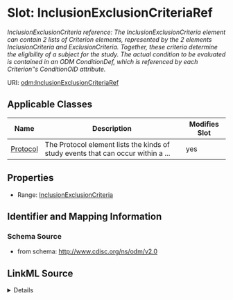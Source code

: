 # Slot: InclusionExclusionCriteriaRef


_InclusionExclusionCriteria reference: The InclusionExclusionCriteria element can contain 2 lists of Criterion elements, represented by the 2 elements InclusionCriteria and ExclusionCriteria. Together, these criteria determine the eligibility of a subject for the study. The actual condition to be evaluated is contained in an ODM ConditionDef, which is referenced by each Criterion‟s ConditionOID attribute._



URI: [odm:InclusionExclusionCriteriaRef](http://www.cdisc.org/ns/odm/v2.0/InclusionExclusionCriteriaRef)



<!-- no inheritance hierarchy -->




## Applicable Classes

| Name | Description | Modifies Slot |
| --- | --- | --- |
[Protocol](Protocol.md) | The Protocol element lists the kinds of study events that can occur within a ... |  yes  |







## Properties

* Range: [InclusionExclusionCriteria](InclusionExclusionCriteria.md)





## Identifier and Mapping Information







### Schema Source


* from schema: http://www.cdisc.org/ns/odm/v2.0




## LinkML Source

<details>
```yaml
name: InclusionExclusionCriteriaRef
description: 'InclusionExclusionCriteria reference: The InclusionExclusionCriteria
  element can contain 2 lists of Criterion elements, represented by the 2 elements
  InclusionCriteria and ExclusionCriteria. Together, these criteria determine the
  eligibility of a subject for the study. The actual condition to be evaluated is
  contained in an ODM ConditionDef, which is referenced by each Criterion‟s ConditionOID
  attribute.'
from_schema: http://www.cdisc.org/ns/odm/v2.0
rank: 1000
identifier: false
alias: InclusionExclusionCriteriaRef
domain_of:
- Protocol
range: InclusionExclusionCriteria

```
</details>